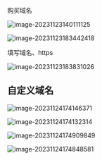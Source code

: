 购买域名

![image-20231123140111125](/vuepress/image-20231123140111125.png)



![image-20231123183442418](/vuepress/image-20231123183442418.png)

填写域名、https

![image-20231123183831026](/vuepress/image-20231123183831026.png)





## 自定义域名

![image-20231124174146371](/vuepress/image-20231124174146371.png)



![image-20231124174132314](/vuepress/image-20231124174132314.png)



![image-20231124174909849](/vuepress/image-20231124174909849.png)

![image-20231124174848581](/vuepress/image-20231124174848581.png)

